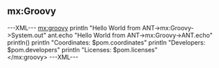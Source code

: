 ## mx:Groovy

---XML---
<mx:groovy>
	println "Hello World from ANT->mx:Groovy->System.out"
	ant.echo "Hello World from ANT->mx:Groovy->ANT.echo"
    println()
    println "Coordinates: $pom.coordinates"
    println "Developers: $pom.developers"
    println "Licenses: $pom.licenses"	
</mx:groovy>
---XML---
